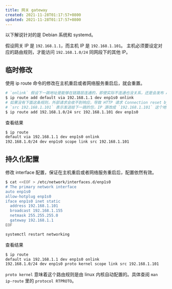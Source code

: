 ```yaml
---
title: 网关 gateway
created: 2021-11-28T01:17:57+0800
updated: 2021-11-28T01:17:57+0800
---
```



以下解说针对的是 Debian 系统和 systemd。

假设网关 IP 是 `192.168.1.1`，而主机 IP 是 `192.168.1.101`。
主机必须要设定对应的路由规则，才能访问 `192.168.1.0/24` 同网段下的其他 IP。

## 临时修改

使用 ip route 命令的修改在主机重启或者网络服务重启后，就会重置。

```sh
# `onlink` 假设下一跳地址是能够在链路层连通的，即使实际不连通也没关系，还是会发布 ARP 之类的请求。
$ ip route add default via 192.168.1.1 dev enp1s0 onlink
# 如果没有下面这条规则，外部请求会收不到响应，导致 HTTP 请求 Connection reset by peer
# `src 192.168.1.101` 表示发送给下一跳的包，IP 源改成 `192.168.1.101` 这个地址。
$ ip route add 192.168.1.0/24 src 192.168.1.101 dev enp1s0
```

查看结果

```sh
$ ip route
default via 192.168.1.1 dev enp1s0 onlink
192.168.1.0/24 dev enp1s0 scope link src 192.168.1.101
```

## 持久化配置

修改 interface 配置，保证在主机重启或者网络服务重启后，配置依然有效。

```sh
$ cat <<EOF > /etc/network/interfaces.d/enp1s0
# The primary network interface
auto enp1s0
allow-hotplug enp1s0
iface enp1s0 inet static
  address 192.168.1.101
  broadcast 192.168.1.155
  netmask 255.255.255.0
  gateway 192.168.1.1
EOF

systemctl restart networking
```

查看结果

```sh
$ ip route
default via 192.168.1.1 dev enp1s0 onlink
192.168.1.0/24 dev enp1s0 proto kernel scope link src 192.168.1.101
```

`proto kernel` 意味着这个路由规则是由 linux 内核自动配置的。具体查阅 `man ip-route` 里的 `protocol RTPROTO`。
